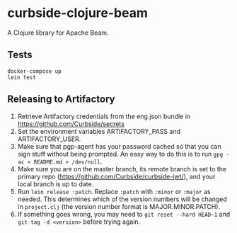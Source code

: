 # curbside-clojure-beam

A Clojure library for Apache Beam.

## Tests

```
docker-compose up
lein test
```

## Releasing to Artifactory

1. Retrieve Artifactory credentials from the eng.json bundle in
   https://github.com/Curbside/secrets
2. Set the environment variables ARTIFACTORY_PASS and ARTIFACTORY_USER.
3. Make sure that pgp-agent has your password cached so that you can sign stuff without being prompted. An easy way to do this is to run `gpg -ac < README.md > /dev/null`.
4. Make sure you are on the master branch, its remote branch is set to the primary repo (https://github.com/Curbside/curbside-jwt/), and your local branch is up to date.
5. Run `lein release :patch`. Replace `:patch` with `:minor` or `:major` as needed. This determines which of the version numbers will be changed in `project.clj` (the version number format is MAJOR.MINOR.PATCH).
6. If something goes wrong, you may need to `git reset --hard HEAD~1` and `git tag -d <version>` before trying again.
